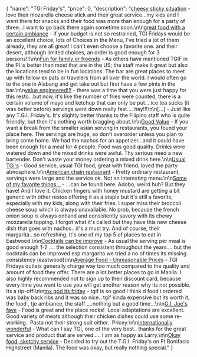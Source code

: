 {
  "name": "TGI Friday's",
  "price": 0,
  "description": "[cheesy sticky situation](https://www.tripadvisor.com.ph/ShowUserReviews-g298573-d2201474-r143743928-TGI_Friday_s-Manila_Metro_Manila_Luzon.html) - love their mozarella cheese stick and their great service...my kids and I went there for snacks and their food was more than enough for a party of three...I want to go back there again sometime soon.\n\n[great food with a certain ambiance](https://www.tripadvisor.com.ph/ShowUserReviews-g298573-d2201474-r143652648-TGI_Friday_s-Manila_Metro_Manila_Luzon.html) - if your budget is not so restrained, TGI Fridays would be an excellent choice, lots of Choices in the Menu, I've tried a lot of them already, they are all great! i can't even choose a favorite one. and their desert, although limited choices, an order is good enough for 3 persons!!!\n\n[Fun for family or froends](https://www.tripadvisor.com.ph/ShowUserReviews-g298573-d2201474-r140880319-TGI_Friday_s-Manila_Metro_Manila_Luzon.html) - As others have mentioned TGIF in the PI is better than most that are in the US; the staff make it great but also the locations tend to be in fun locations. The bar are great places to meet up with fellow ex pats or travelers from all over the world. I would often go to the one in Alabang and get take out but first have a few pints in the bar.\n\n[value engineered!!!](https://www.tripadvisor.com.ph/ShowUserReviews-g298573-d2201474-r140828891-TGI_Friday_s-Manila_Metro_Manila_Luzon.html) - there was a time that you were just happy for this resto...but now, it's like the number of fries were counted, there is a certain volume of mayo and ketchup that can only be put....ice tea sucks (it was better before) servings went down really fast.... hay!!!\n\n[...] - Just like any T.G.I. Friday's. It's slightly better thanks to the Filipino staff who is quite friendly, but then it's nothing worth bragging about.\n\n[Good Value](https://www.tripadvisor.com.ph/ShowUserReviews-g298573-d2201474-r134896014-TGI_Friday_s-Manila_Metro_Manila_Luzon.html) - If you want a break from the smaller asian serving in restaurants, you found your place here. The servings are huge, so don't overorder unless you plan to bring some home. We had the nachos for an appetizer...and it could have been enough for a meal for 4 people. Food was good quality. Drinks were watered down and the mixed drinks were awful. Thy serious need a new bartender. Don't waste your money ordering a mixed drink here.\n\n[Usual TGi's](https://www.tripadvisor.com.ph/ShowUserReviews-g298573-d2201474-r134590540-TGI_Friday_s-Manila_Metro_Manila_Luzon.html) - Good service, usual TGI food, great with friend, loved the party atmosphere.\n\n[American chain restaurant](https://www.tripadvisor.com.ph/ShowUserReviews-g298573-d2201474-r134162517-TGI_Friday_s-Manila_Metro_Manila_Luzon.html) - Pretty ordinary restaurant, servings were large and the service ok. Not an interesting menu.\n\n[Some of my favorite things...](https://www.tripadvisor.com.ph/ShowUserReviews-g298573-d2201474-r132003738-TGI_Friday_s-Manila_Metro_Manila_Luzon.html) - ...can be found here. Adobo, weird huh? But they have! And I love it. Chicken fingers with honey mustard are getting a bit generic with other restos offering it as a staple but it's still a favorite, especially with my kids, along with their fries. I super miss their broccoli cheese soup which is always unavailable. No prob, because the french onion soup is always onhand and consistently savory with its chewy mozzarella topping. I forgot what it's called but they have this new cheese dish that goes with nachos...it's a must try. And of course, their margarita...so refreshing. It's one of my top 5 of places to eat in Eastwood.\n\n[Cocktails can be improve](https://www.tripadvisor.com.ph/ShowUserReviews-g298573-d2201474-r128960716-TGI_Friday_s-Manila_Metro_Manila_Luzon.html) - As usual the serving per meal is good enough 1-2 .... the selection consistent throughout the years.... but the cocktails can be improved esp margarita we tried a no of times its missing consistency (eastwood)\n\n[Average Food - Unreasonable Prices](https://www.tripadvisor.com.ph/ShowUserReviews-g298573-d2201474-r128621000-TGI_Friday_s-Manila_Metro_Manila_Luzon.html) - TGI Fridays outlets generally charge way too much compared to the quality and amount of food they offer. There are a lot better places to go in Manila. I also highly recommended not to sign up to their discount card, because every time you want to use you will get another reason why its not possible. Its a rip-off!\n\n[tnx god its friday](https://www.tripadvisor.com.ph/ShowUserReviews-g298573-d2201474-r127910705-TGI_Friday_s-Manila_Metro_Manila_Luzon.html) - tgif is so good i think d food i ordered was baby back ribs and it was so nice.. tgif kinda expensive but its worth it, the food , tje ambiance, the staff ....nothing but a good time...\n\n[G.I. Joe's fave](https://www.tripadvisor.com.ph/ShowUserReviews-g298573-d2201474-r125271250-TGI_Friday_s-Manila_Metro_Manila_Luzon.html) - Food is great and the place rocks!  Local adaptations are excellent. Good variety of meats although their chicken dishes could use some re-working.  Pasta not their strong suit either.  Pricey.\n\n[Internationally wonderful](https://www.tripadvisor.com.ph/ShowUserReviews-g298573-d2201474-r125100073-TGI_Friday_s-Manila_Metro_Manila_Luzon.html) - What can I say TGI, one of the very best.. thanks for the great service and product that are served..... I am as happy as Larry.\n\n[Okay food, sketchy service](https://www.tripadvisor.com.ph/ShowUserReviews-g298573-d2201474-r124698638-TGI_Friday_s-Manila_Metro_Manila_Luzon.html) - Decided to try out the T.G.I. Friday's on Ft Bonifacio Highstreet (Manila). The food was okay, but really nothing special."
}